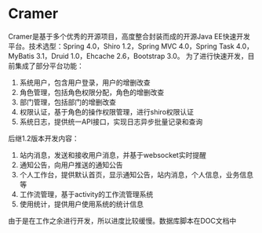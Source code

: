 # Cramer
Cramer是基于多个优秀的开源项目，高度整合封装而成的开源Java EE快速开发平台。技术选型：Spring 4.0，Shiro 1.2，Spring MVC 4.0，Spring Task 4.0，MyBatis 3.1，Druid 1.0，Ehcache 2.6，Bootstrap 3.0。
为了进行快速开发，目前集成了部分平台功能：
1. 系统用户，包含用户登录，用户的增删改查
2. 角色管理，包括角色权限分配，角色的增删改查
3. 部门管理，包括部门的增删改查
4. 权限认证，基于角色的操作权限管理，进行shiro权限认证
5. 系统日志，提供统一API接口，实现日志异步批量记录和查询

后继1.2版本开发内容：
1. 站内消息，发送和接收用户消息，并基于websocket实时提醒
2. 通知公告，向用户推送的通知公告
3. 个人工作台，提供默认首页，显示通知公告，站内消息，个人信息，业务信息等
4. 工作流管理，基于activity的工作流管理系统
5. 使用统计，提供用户使用系统的统计信息

由于是在工作之余进行开发，所以进度比较缓慢。数据库脚本在DOC文档中

